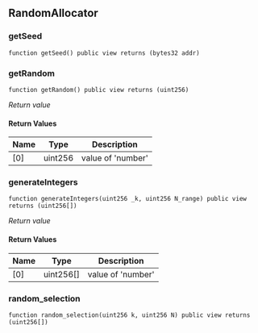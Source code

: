 
## RandomAllocator

### getSeed

```solidity
function getSeed() public view returns (bytes32 addr)
```

### getRandom

```solidity
function getRandom() public view returns (uint256)
```

_Return value_

#### Return Values

| Name | Type | Description |
| ---- | ---- | ----------- |
| [0] | uint256 | value of 'number' |

### generateIntegers

```solidity
function generateIntegers(uint256 _k, uint256 N_range) public view returns (uint256[])
```

_Return value_

#### Return Values

| Name | Type | Description |
| ---- | ---- | ----------- |
| [0] | uint256[] | value of 'number' |

### random_selection

```solidity
function random_selection(uint256 k, uint256 N) public view returns (uint256[])
```